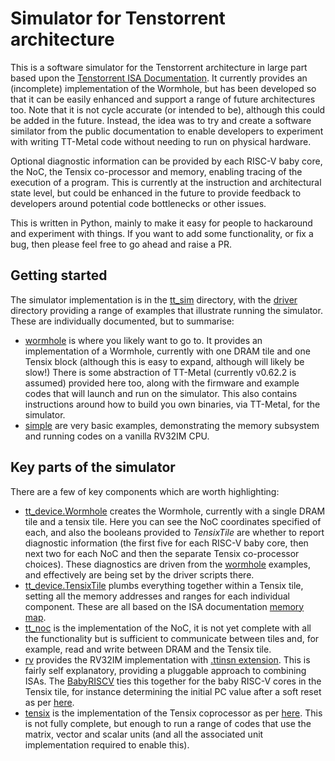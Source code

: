 # Simulator for Tenstorrent architecture

This is a software simulator for the Tenstorrent architecture in large part based upon the [Tenstorrent ISA Documentation](https://github.com/tenstorrent/tt-isa-documentation/tree/main). It currently provides an (incomplete) implementation of the Wormhole, but has been developed so that it can be easily enhanced and support a range of future architectures too. Note that it is not cycle accurate (or intended to be), although this could be added in the future. Instead, the idea was to try and create a software similator from the public documentation to enable developers to experiment with writing TT-Metal code without needing to run on physical hardware.

Optional diagnostic information can be provided by each RISC-V baby core, the NoC, the Tensix co-processor and memory, enabling tracing of the execution of a program. This is currently at the instruction and architectural state level, but could be enhanced in the future to provide feedback to developers around potential code bottlenecks or other issues.

This is written in Python, mainly to make it easy for people to hackaround and experiment with things. If you want to add some functionality, or fix a bug, then please feel free to go ahead and raise a PR. 

## Getting started

The simulator implementation is in the [tt_sim](https://github.com/mesham/tt-sim/tree/main/tt_sim) directory, with the [driver](https://github.com/mesham/tt-sim/tree/main/driver) directory providing a range of examples that illustrate running the simulator. These are individually documented, but to summarise:

* [wormhole](https://github.com/mesham/tt-sim/tree/main/driver/wormhole) is where you likely want to go to. It provides an implementation of a Wormhole, currently with one DRAM tile and one Tensix block (although this is easy to expand, although will likely be slow!) There is some abstraction of TT-Metal (currently v0.62.2 is assumed) provided here too, along with the firmware and example codes that will launch and run on the simulator. This also contains instructions around how to build you own binaries, via TT-Metal, for the simulator.
* [simple](https://github.com/mesham/tt-sim/tree/main/driver/simple) are very basic examples, demonstrating the memory subsystem and running codes on a vanilla RV32IM CPU.

## Key parts of the simulator

There are a few of key components which are worth highlighting:

* [tt_device.Wormhole](https://github.com/mesham/tt-sim/blob/93da242e8a1a26160afaca43b0772bebc88b9171/tt_sim/device/tt_device.py#L111) creates the Wormhole, currently with a single DRAM tile and a tensix tile. Here you can see the NoC coordinates specified of each, and also the booleans provided to _TensixTile_ are whether to report diagnostic information (the first five for each RISC-V baby core, then next two for each NoC and then the separate Tensix co-processor choices). These diagnostics are driven from the [wormhole](https://github.com/mesham/tt-sim/tree/main/driver/wormhole) examples, and effectively are being set by the driver scripts there.
* [tt_device.TensixTile](https://github.com/mesham/tt-sim/blob/93da242e8a1a26160afaca43b0772bebc88b9171/tt_sim/device/tt_device.py#L186) plumbs everything together within a Tensix tile, setting all the memory addresses and ranges for each individual component. These are all based on the ISA documentation [memory map](https://github.com/tenstorrent/tt-isa-documentation/blob/main/WormholeB0/TensixTile/BabyRISCV/README.md). 
* [tt_noc](https://github.com/mesham/tt-sim/blob/main/tt_sim/network/tt_noc.py) is the implementation of the NoC, it is not yet complete with all the functionality but is sufficient to communicate between tiles and, for example, read and write between DRAM and the Tensix tile.
* [rv](https://github.com/mesham/tt-sim/tree/main/tt_sim/pe/rv) provides the RV32IM implementation with [.ttinsn extension](https://github.com/tenstorrent/tt-isa-documentation/blob/main/WormholeB0/TensixTile/BabyRISCV/PushTensixInstruction.md#ttinsn-instruction-set-extension). This is fairly self explanatory, providing a pluggable approach to combining ISAs. The [BabyRISCV](https://github.com/mesham/tt-sim/blob/main/tt_sim/pe/rv/babyriscv.py) ties this together for the baby RISC-V cores in the Tensix tile, for instance determining the initial PC value after a soft reset as per [here](https://github.com/tenstorrent/tt-isa-documentation/blob/main/WormholeB0/TensixTile/SoftReset.md).
* [tensix](https://github.com/mesham/tt-sim/tree/main/tt_sim/pe/tensix) is the implementation of the Tensix coprocessor as per [here](https://github.com/tenstorrent/tt-isa-documentation/tree/main/WormholeB0/TensixTile/TensixCoprocessor). This is not fully complete, but enough to run a range of codes that use the matrix, vector and scalar units (and all the associated unit implementation required to enable this). 
